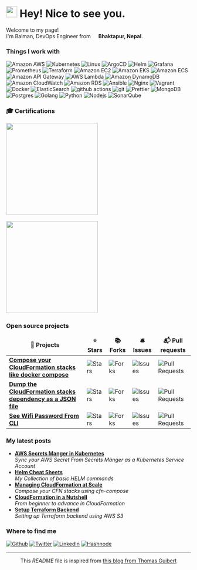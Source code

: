 <h1><img src="https://emojis.slackmojis.com/emojis/images/1531849430/4246/blob-sunglasses.gif?1531849430" width="30"/> Hey! Nice to see you.</h1>


<p>Welcome to my page! </br> I'm Balman, DevOps Engineer from <img src="https://github.com/rbalman/rbalman/assets/8892649/49d7ff36-5bb8-4ba4-80b8-9e4569909f4c" width="13"/> <b>Bhaktapur, Nepal</b>.

<h3>Things I work with</h3>
<p>
  <img alt="Amazon AWS" src="https://img.shields.io/badge/aws-aws-orange?logo=amazonaws&style=flat-square&logoColor=white" />
  <img alt="Kubernetes" src="https://img.shields.io/badge/k8s-kubernetes-blue?logo=kubernetes&logoColor=white&style=flat-square" />
  <img alt="Linux" src="https://img.shields.io/badge/Linux-Linux-blueviolet?logo=linux&logoColor=white&style=flat-square" />
  <img alt="ArgoCD" src="https://img.shields.io/badge/Argo-Argo-orange?logo=argo&logoColor=white&style=flat-square" />
  <img alt="Helm" src="https://img.shields.io/badge/Helm-Helm-blue?logo=helm&logoColor=white&style=flat-square" />
  <img alt="Grafana" src="https://img.shields.io/badge/Grafana-Grafana-red?logo=grafana&logoColor=white&style=flat-square" />
  <img alt="Prometheus" src="https://img.shields.io/badge/Prometheus-Prometheus-orange?logo=prometheus&logoColor=white&style=flat-square" />
  <img alt="Terraform" src="https://img.shields.io/badge/terraform-terraform-blue?logo=terraform&logoColor=white&style=flat-square" />
  <img alt="Amazon EC2" src="https://img.shields.io/badge/EC2-EC2-yellow?logo=amazonec2&style=flat-square&logoColor=white" />
  <img alt="Amazon EKS" src="https://img.shields.io/badge/EKS-Amazon%20EKS-orange?logo=amazonec2&style=flat-square&logoColor=white" />
  <img alt="Amazon ECS" src="https://img.shields.io/badge/ECS-ECS-important?logo=amazonecs&style=flat-square&logoColor=white" />
  <img alt="Amazon API Gateway" src="https://img.shields.io/badge/APIGW-API%20Gateway-brightgreen?logo=amazonapigateway&style=flat-square&logoColor=white" />
  <img alt="AWS Lambda" src="https://img.shields.io/badge/aws-aws%20lambda-orange?logo=awslambda&style=flat-square&logoColor=white" />
  <img alt="Amazon DynamoDB" src="https://img.shields.io/badge/DynamoDB-DynamoDB-blue?logo=amazondynamodb&style=flat-square&logoColor=white" />
  <img alt="Amazon CloudWatch" src="https://img.shields.io/badge/CloudWatch-AWS%20CloudWatch-blue?logo=amazoncloudwatch&style=flat-square&logoColor=white" />
  <img alt="Amazon RDS" src="https://img.shields.io/badge/RDS-RDS-lightgrey?logo=amazonrds&style=flat-square&logoColor=white" />
  <img alt="Ansible" src="https://img.shields.io/badge/Ansible-Ansible-brightgreen?logo=ansible&logoColor=white&style=flat-square" />
  <img alt="Nginx" src="https://img.shields.io/badge/nginx-nginx-brightgreen?logo=nginx&logoColor=white&style=flat-square" />
   <img alt="Vagrant" src="https://img.shields.io/badge/vagrant-vagrant-blue?logo=vagrant&logoColor=white&style=flat-square" />
  <img alt="Docker" src="https://img.shields.io/badge/-Docker-46a2f1?style=flat-square&logo=docker&logoColor=white" />
  <img alt="ElasticSearch" src="https://img.shields.io/badge/elasticsearch-elasticsearch-brightgreen?logo=elasticsearch&logoColor=white" />
  <img alt="github actions" src="https://img.shields.io/badge/-Github_Actions-2088FF?style=flat-square&logo=github-actions&logoColor=white" />
  <img alt="git" src="https://img.shields.io/badge/-Git-F05032?style=flat-square&logo=git&logoColor=white" />
  <img alt="Prettier" src="https://img.shields.io/badge/-Prettier-F7B93E?style=flat-square&logo=prettier&logoColor=white" />
  <img alt="MongoDB" src="https://img.shields.io/badge/-MongoDB-13aa52?style=flat-square&logo=mongodb&logoColor=white" />
  <img alt="Postgres" src="https://img.shields.io/badge/Postgres-Postgres-pink?logo=postgresql&style=flat-square&logoColor=white" />
  <img alt="Golang" src="https://img.shields.io/badge/Golang-Golang-blue?logo=go&style=flat-square&logoColor=white" />
  <img alt="Python" src="https://img.shields.io/badge/Python-Python-brightgreen?logo=python&style=flat-square&logoColor=white" />
  <img alt="Nodejs" src="https://img.shields.io/badge/-Nodejs-43853d?style=flat-square&logo=Node.js&logoColor=white" />
  <img alt="SonarQube" src="https://img.shields.io/badge/SonarQube-SonarQube-brightgreen?logo=sonarqube&style=flat-square&logoColor=white" />
</p>

<h3>🎓 Certifications</h3>

<a target='_blank' href='https://www.credly.com/badges/28e75fd3-0b6c-43ac-a555-d690c73226bd/public_url'><img src="https://github.com/rbalman/cfn-compose/assets/8892649/ab8f1e38-997e-47a3-863e-52bf6f625e22" height="250" width="250"></a> &nbsp; 

<a target='_blank' href='https://www.credly.com/badges/ded0b0c1-69a9-4509-8b86-5d7265187543/public_url'><img src="https://github.com/rbalman/cfn-compose/assets/8892649/7d070fde-8137-4516-9308-25e05ae3744e" height="250" width="250"></a> &nbsp; 

<h3>Open source projects</h3>
<table>
  <thead align="center">
    <tr border: none;>
      <td><b>🎁 Projects</b></td>
      <td><b>⭐ Stars</b></td>
      <td><b>📚 Forks</b></td>
      <td><b>🛎 Issues</b></td>
      <td><b>📬 Pull requests</b></td>
    </tr>
  </thead>
  <tbody>
    <tr>
      <td><a href="https://github.com/rbalman/cfn-compose"><b>Compose your CloudFormation stacks like docker compose</b></a></td>
      <td><img alt="Stars" src="https://img.shields.io/badge/stars-42-blue?style=flat-square&labelColor=343b41"/></td>
      <td><img alt="Forks" src="https://img.shields.io/badge/forks-11-blue?style=flat-square&labelColor=343b41"/></td>
      <td><img alt="Issues" src="https://img.shields.io/badge/issues-11%20open-orange?style=flat-square&labelColor=343b41"/></td>
      <td><img alt="Pull Requests" src="https://img.shields.io/badge/pull%20requests-2%20open-orange?style=flat-square&labelColor=343b41"/></td>
    </tr>
    <tr>
      <td><a href="https://github.com/rbalman/cfn-dump"><b>Dump the CloudFormation stacks dependency as a JSON file</b></a></td>
      <td><img alt="Stars" src="https://img.shields.io/badge/stars-8-blue?style=flat-square&labelColor=343b41"/></td>
      <td><img alt="Forks" src="https://img.shields.io/badge/forks-5-blue?style=flat-square&labelColor=343b41"/></td>
      <td><img alt="Issues" src="https://img.shields.io/badge/issues-1%20open-orange?style=flat-square&labelColor=343b41"/></td>
      <td><img alt="Pull Requests" src="https://img.shields.io/badge/pull%20requests-1%20open-orange?style=flat-square&labelColor=343b41"/></td>
    </tr>
    <tr>
      <td><a href="https://github.com/rbalman/wifipass"><b>See Wifi Password From CLI</b></a></td>
      <td><img alt="Stars" src="https://img.shields.io/badge/stars-8-blue?style=flat-square&labelColor=343b41"/></td>
      <td><img alt="Forks" src="https://img.shields.io/badge/forks-2-blue?style=flat-square&labelColor=343b41"/></td>
      <td><img alt="Issues" src="https://img.shields.io/badge/issues-0%20open-orange?style=flat-square&labelColor=343b41"/></td>
      <td><img alt="Pull Requests" src="https://img.shields.io/badge/pull%20requests-0%20open-orange?style=flat-square&labelColor=343b41"/></td>
    </tr>
  </tbody>
</table>


<h3>My latest posts</h3>
<ul>
  <li>
    <a target="_blank" href="https://blog.balmanrawat.com.np/aws-secrets-manger-in-kubernetes"><b>AWS Secrets Manger in Kubernetes</b></a><br/><i>Sync your AWS Secret From Secrets Manger as a Kubernetes Service Account</i>
  </li>
  <li>
    <a href="https://blog.balmanrawat.com.np/helm-cheatsheet"><b>Helm Cheat Sheets</b>
    </a><br/><i>My Collection of basic HELM commands</i>
  </li>
  <li>
    <a href="https://blog.balmanrawat.com.np/managing-cloudformation-stacks-at-scale-with-cfn-compose"><b>Managing CloudFormation at Scale</b>
    </a><br/><i>Compose your CFN stacks using cfn-compose</i>
  </li>
  <li>
    <a href="https://blog.balmanrawat.com.np/cloudformation-in-a-nutshell"><b>CloudFormation in a Nutshell</b></a><br/><i>From beginner to advance in CloudFormation</i>
  </li>
  <li>
    <a href="https://blog.balmanrawat.com.np/terraform-s3-backend"><b>Setup Terraform Backend</b></a><br/><i>Setting up Terraform backend using AWS S3</i>
  </li>
</ul>


<h3>Where to find me</h3>
<p><a href="https://github.com/rbalman" target="_blank"><img alt="Github" src="https://img.shields.io/badge/GitHub-%2312100E.svg?&style=for-the-badge&logo=Github&logoColor=white" /></a> <a href="https://twitter.com/balmanrawat" target="_blank"><img alt="Twitter" src="https://img.shields.io/badge/twitter-%231DA1F2.svg?&style=for-the-badge&logo=twitter&logoColor=white" /></a> <a href="https://www.linkedin.com/in/rbalman" target="_blank"><img alt="LinkedIn" src="https://img.shields.io/badge/linkedin-%230077B5.svg?&style=for-the-badge&logo=linkedin&logoColor=white" /></a> <a href="https://blog.balmanrawat.com.np" target="_blank"><img alt="Hashnode" src="https://img.shields.io/badge/hashnode-%2312100E.svg?&style=for-the-badge&logo=hashnode&logoColor=white" /></a>
</p>

------------
<p align="center">This <i>README</i> file is inspired from <a href="https://medium.com/@th.guibert/how-to-create-a-self-updating-readme-md-for-your-github-profile-f8b05744ca91">this blog from Thomas Guibert</a></p>

